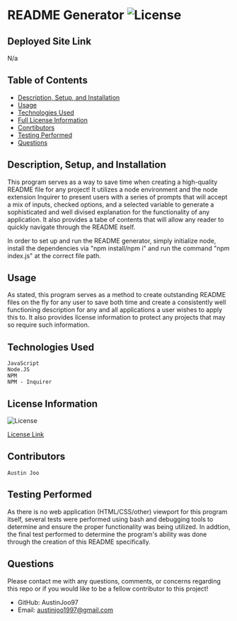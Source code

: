 # README Generator ![License](https://img.shields.io/badge/License-MIT-yellow.svg)

## Deployed Site Link 

N/a


## Table of Contents

- [Description, Setup, and Installation](#description-setup-and-installation)
- [Usage](#usage)
- [Technologies Used](#technologies-used)
- [Full License Information](#license-information)
- [Conrtibutors](#contributors)
- [Testing Performed](#testing-performed)
- [Questions](#questions)


## Description, Setup, and Installation

This program serves as a way to save time when creating a high-quality README file for any project! It utilizes a node environment and the node extension Inquirer to present users with a series of prompts that will accept a mix of inputs, checked options, and a selected variable to generate a sophisticated and well divised explanation for the functionality of any application. It also provides a tabe of contents that will allow any reader to quickly navigate through the README itself.

In order to set up and run the README generator, simply initialize node, install the dependencies via "npm install/npm i" and run the command "npm index.js" at the correct file path.

## Usage
As stated, this program serves as a method to create outstanding README files on the fly for any user to save both time and create a consistently well functioning description for any and all applications a user wishes to apply this to. It also provides license information to protect any projects that may so require such information.

## Technologies Used
```
JavaScript
Node.JS
NPM
NPM - Inquirer
```

## License Information
![License](https://img.shields.io/badge/License-MIT-yellow.svg)

[License Link](https://opensource.org/licenses/MIT)

## Contributors
```
Austin Joo
```

## Testing Performed
As there is no web application (HTML/CSS/other) viewport for this program itself, several tests were performed using bash and debugging tools to determine and ensure the proper functionality was being utilized. In addtion, the final test performed to determine the program's ability was done through the creation of this README specifically.

## Questions
Please contact me with any questions, comments, or concerns regarding this repo or if you would like to be a fellow contributor to this project!
- GitHub: AustinJoo97 
- Email: austinjoo1997@gmail.com
